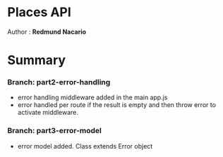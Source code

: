 # Places API

Author : **Redmund Nacario**


# Summary
### Branch: part2-error-handling

* error handling middleware added in the main app.js
* error handled per route if the result is empty and then throw error to activate middleware.

### Branch: part3-error-model

* error model added. Class extends Error object
